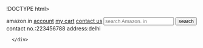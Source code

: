 !DOCTYPE html>
<html>
  <head>
    <title>Hello</title>
    <link rel="stylesheet" href="styles.css" />
  </head>
  <body>
    <div id="navbar">
      <a id="logo">amazon.in</a>
      <a href=#Hello>account</a>
      <a href=https//www.google.in/>my cart</a>
      <a href=Amazon.in>contact us</a>
      <input placeholder="search Amazon. in">
      <button>search</button>
      <div id="info">
        <a>contact no.:223456788</a>
        <a>address:delhi</a>
        
      </div>
      
  </body>
 
</html>


